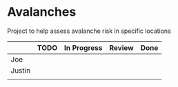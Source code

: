 # Avalanches


Project to help assess avalanche risk in specific locations

|        | TODO | In Progress | Review | Done |
|--------|------|-------------|--------|------|
| Joe    |      |             |        |      |
| Justin |      |             |        |      |
|        |      |             |        |      |
